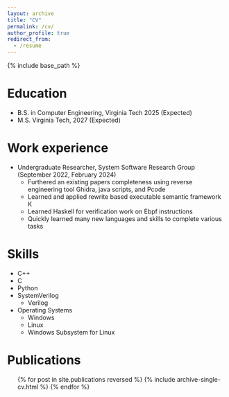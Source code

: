 ```yaml
---
layout: archive
title: "CV"
permalink: /cv/
author_profile: true
redirect_from:
  - /resume
---
```


{% include base_path %}

Education
======
* B.S. in Computer Engineering, Virginia Tech 2025 (Expected)
* M.S. Virginia Tech, 2027 (Expected)

Work experience
======
* Undergraduate Researcher, System Software Research Group (September 2022, February 2024) 
  * Furthered an existing papers completeness using reverse engineering tool Ghidra, java scripts, and Pcode
  * Learned and applied rewrite based executable semantic framework K 
  * Learned Haskell for verification work on Ebpf instructions 
  * Quickly learned many new languages and skills to complete various tasks
    
Skills
======
* C++
* C
* Python
* SystemVerilog
  * Verilog
* Operating Systems
  * Windows
  * Linux
  * Windows Subsystem for Linux 

Publications
======
  <ul>{% for post in site.publications reversed %}
    {% include archive-single-cv.html %}
  {% endfor %}</ul>
